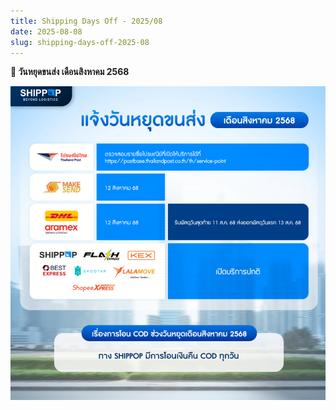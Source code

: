 ```yaml
---
title: Shipping Days Off - 2025/08
date: 2025-08-08
slug: shipping-days-off-2025-08
---
```


**🚚 วันหยุดขนส่ง เดือนสิงหาคม 2568**

<!-- truncate -->

![day off-jul](./img/sp-aug.jpg)